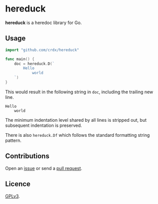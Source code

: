 # hereduck

**hereduck** is a heredoc library for Go.

## Usage

```go
import "github.com/crdx/hereduck"

func main() {
    doc = hereduck.D(`
        Hello
            world
    `)
}
```

This would result in the following string in `doc`, including the trailing new line.

```
Hello
    world
```

The minimum indentation level shared by all lines is stripped out, but subsequent indentation is preserved.

There is also `hereduck.Df` which follows the standard formatting string pattern.

## Contributions

Open an [issue](https://github.com/crdx/hereduck/issues) or send a [pull request](https://github.com/crdx/hereduck/pulls).

## Licence

[GPLv3](LICENCE).
